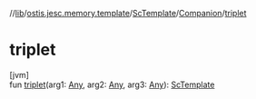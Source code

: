 //[lib](../../../../index.md)/[ostis.jesc.memory.template](../../index.md)/[ScTemplate](../index.md)/[Companion](index.md)/[triplet](triplet.md)

# triplet

[jvm]\
fun [triplet](triplet.md)(arg1: [Any](https://kotlinlang.org/api/latest/jvm/stdlib/kotlin/-any/index.html), arg2: [Any](https://kotlinlang.org/api/latest/jvm/stdlib/kotlin/-any/index.html), arg3: [Any](https://kotlinlang.org/api/latest/jvm/stdlib/kotlin/-any/index.html)): [ScTemplate](../index.md)
